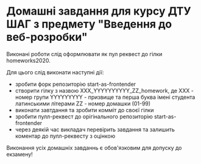 # Домашні завдання для курсу ДТУ ШАГ з предмету "Введення до веб-розробки"

Виконані роботи слід оформлювати як пул реквест до гілки homeworks2020.

Для цього слід виконати наступні дії:

- зробити форк репозиторію start-as-frontender
- створити гілку з назвою XXX_YYYYYYYYYY_ZZ_homework, де
    XXX - номер групи
    YYYYYYYYY - призвище та перша буква імені студента латинськими літерами
    ZZ - номер домашки (01-99)
- виконати завтдання та зробити комміт до своєї гілки
- зробити пулл-реквест до орігінального репозиторію start-as-frontender
- через деякій час викладач перевірить завдання та залишить коментар до пулл-реквесту з оцінкою

Виконання усіх домашніх завданнь є обов'язковим для допуску до екзамену!